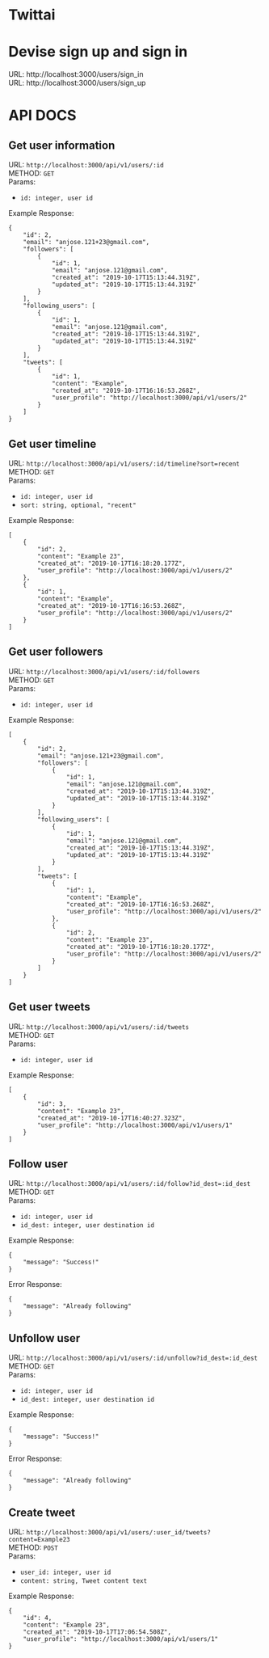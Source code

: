 # Twittai

# Devise sign up and sign in

URL: http://localhost:3000/users/sign_in  
URL: http://localhost:3000/users/sign_up

# API DOCS

## Get user information

URL: `http://localhost:3000/api/v1/users/:id`  
METHOD: `GET`  
Params:  

- `id: integer, user id`

Example Response:
```
{
    "id": 2,
    "email": "anjose.121+23@gmail.com",
    "followers": [
        {
            "id": 1,
            "email": "anjose.121@gmail.com",
            "created_at": "2019-10-17T15:13:44.319Z",
            "updated_at": "2019-10-17T15:13:44.319Z"
        }
    ],
    "following_users": [
        {
            "id": 1,
            "email": "anjose.121@gmail.com",
            "created_at": "2019-10-17T15:13:44.319Z",
            "updated_at": "2019-10-17T15:13:44.319Z"
        }
    ],
    "tweets": [
        {
            "id": 1,
            "content": "Example",
            "created_at": "2019-10-17T16:16:53.268Z",
            "user_profile": "http://localhost:3000/api/v1/users/2"
        }
    ]
}
```

## Get user timeline

URL: `http://localhost:3000/api/v1/users/:id/timeline?sort=recent`  
METHOD: `GET`  
Params:  

- `id: integer, user id`
- `sort: string, optional, "recent"`

Example Response:
```
[
    {
        "id": 2,
        "content": "Example 23",
        "created_at": "2019-10-17T16:18:20.177Z",
        "user_profile": "http://localhost:3000/api/v1/users/2"
    },
    {
        "id": 1,
        "content": "Example",
        "created_at": "2019-10-17T16:16:53.268Z",
        "user_profile": "http://localhost:3000/api/v1/users/2"
    }
]
```

## Get user followers

URL: `http://localhost:3000/api/v1/users/:id/followers`  
METHOD: `GET`  
Params:  

- `id: integer, user id`

Example Response:
```
[
    {
        "id": 2,
        "email": "anjose.121+23@gmail.com",
        "followers": [
            {
                "id": 1,
                "email": "anjose.121@gmail.com",
                "created_at": "2019-10-17T15:13:44.319Z",
                "updated_at": "2019-10-17T15:13:44.319Z"
            }
        ],
        "following_users": [
            {
                "id": 1,
                "email": "anjose.121@gmail.com",
                "created_at": "2019-10-17T15:13:44.319Z",
                "updated_at": "2019-10-17T15:13:44.319Z"
            }
        ],
        "tweets": [
            {
                "id": 1,
                "content": "Example",
                "created_at": "2019-10-17T16:16:53.268Z",
                "user_profile": "http://localhost:3000/api/v1/users/2"
            },
            {
                "id": 2,
                "content": "Example 23",
                "created_at": "2019-10-17T16:18:20.177Z",
                "user_profile": "http://localhost:3000/api/v1/users/2"
            }
        ]
    }
]
```

## Get user tweets

URL: `http://localhost:3000/api/v1/users/:id/tweets`  
METHOD: `GET`  
Params:  

- `id: integer, user id`

Example Response:
```
[
    {
        "id": 3,
        "content": "Example 23",
        "created_at": "2019-10-17T16:40:27.323Z",
        "user_profile": "http://localhost:3000/api/v1/users/1"
    }
]
```

## Follow user

URL: `http://localhost:3000/api/v1/users/:id/follow?id_dest=:id_dest`  
METHOD: `GET`  
Params:  

- `id: integer, user id`
- `id_dest: integer, user destination id`

Example Response:
```
{
    "message": "Success!"
}
```

Error Response:
```
{
    "message": "Already following"
}
```

## Unfollow user

URL: `http://localhost:3000/api/v1/users/:id/unfollow?id_dest=:id_dest`  
METHOD: `GET`  
Params:  

- `id: integer, user id`
- `id_dest: integer, user destination id`

Example Response:
```
{
    "message": "Success!"
}
```

Error Response:
```
{
    "message": "Already following"
}
```


## Create tweet

URL: `http://localhost:3000/api/v1/users/:user_id/tweets?content=Example23`  
METHOD: `POST`  
Params:  

- `user_id: integer, user id`
- `content: string, Tweet content text`

Example Response:
```
{
    "id": 4,
    "content": "Example 23",
    "created_at": "2019-10-17T17:06:54.508Z",
    "user_profile": "http://localhost:3000/api/v1/users/1"
}
```
